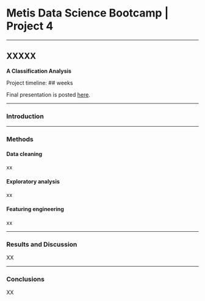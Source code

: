 # Metis Data Science Bootcamp | Project 4

---

## XXXXX

**A Classification Analysis**

Project timeline: ## weeks

Final presentation is posted [here](https://github.com/weizhao-BME/metis-project2/blob/main/presentation/presentation_project2.pdf).

------------

### **Introduction** 

 



***********************

### **Methods**

#### Data cleaning

xx 

#### Exploratory analysis

xx

#### Featuring engineering

xx



---

### Results and Discussion

XX





---

### Conclusions

XX







